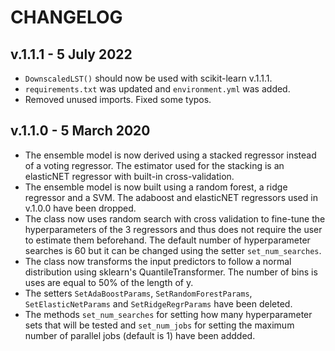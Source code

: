 # CHANGELOG

## v.1.1.1 - 5 July 2022

- `DownscaledLST()` should now be used with scikit-learn v.1.1.1.
- `requirements.txt` was updated and `environment.yml` was added.
- Removed unused imports. Fixed some typos.

## v.1.1.0 - 5 March 2020

- The ensemble model is now derived using a stacked regressor instead of a voting regressor. The estimator used for the stacking is an elasticNET regressor with built-in cross-validation.
- The ensemble model is now built using a random forest, a ridge regressor and a SVM. The adaboost and elasticNET regressors used in v.1.0.0 have been dropped.
- The class now uses random search with cross validation to fine-tune the hyperparameters of the 3 regressors and thus does not require the user to estimate them beforehand. The default number of hyperparameter searches is 60 but it can be changed using the setter `set_num_searches`.
- The class now transforms the input predictors to follow a normal distribution using sklearn's QuantileTransformer. The number of bins is uses are equal to 50% of the length of y.
- The setters `SetAdaBoostParams`, `SetRandomForestParams`, `SetElasticNetParams` and `SetRidgeRegrParams` have been deleted.
- The methods `set_num_searches` for setting how many hyperparameter sets that will be tested and `set_num_jobs` for setting the maximum number of parallel jobs (default is 1) have been addded.
